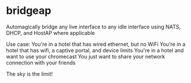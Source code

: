 # bridgeap
Automagically bridge any live interface to any idle interface using NATS, DHCP, and HostAP where applicable

Use case:
  You're in a hotel that has wired ethernet, but no WiFi
  You're in a hotel that has wifi, a captive portal, and device limits
  You're in a hotel and want to use your chromecast
  You just want to share your network connection with your friends
  
  The sky is the limit!


